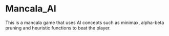 # Mancala_AI
This is a mancala game that uses AI concepts such as minimax, alpha-beta pruning and heuristic functions to beat the player.
